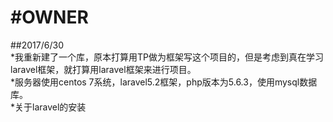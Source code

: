 #OWNER
===
##2017/6/30<br>
    *我重新建了一个库，原本打算用TP做为框架写这个项目的，但是考虑到真在学习laravel框架，就打算用laravel框架来进行项目。<br>
    *服务器使用centos 7系统，laravel5.2框架，php版本为5.6.3，使用mysql数据库。<br>
    *关于laravel的安装
    
